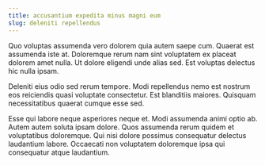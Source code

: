```yaml
---
title: accusantium expedita minus magni eum
slug: deleniti repellendus
---
```


Quo voluptas assumenda vero dolorem quia autem saepe cum. Quaerat est assumenda iste at. Doloremque rerum nam sint voluptatem ex placeat dolorem amet nulla. Ut dolore eligendi unde alias sed. Est voluptas delectus hic nulla ipsam.

Deleniti eius odio sed rerum tempore. Modi repellendus nemo est nostrum eos reiciendis quasi voluptate consectetur. Est blanditiis maiores. Quisquam necessitatibus quaerat cumque esse sed.

Esse qui labore neque asperiores neque et. Modi assumenda animi optio ab. Autem autem soluta ipsam dolore. Quos assumenda rerum quidem et voluptatibus doloremque. Qui nisi dolore possimus consequatur delectus laudantium labore. Occaecati non voluptatem doloremque ipsa qui consequatur atque laudantium.
